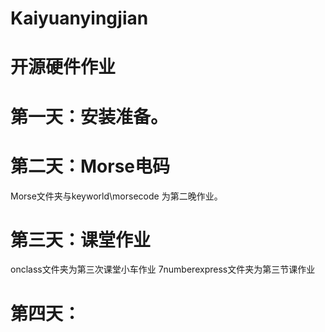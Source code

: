 # Kaiyuanyingjian
# 开源硬件作业
# 第一天：安装准备。
# 第二天：Morse电码
Morse文件夹与keyworld\morsecode 为第二晚作业。
# 第三天：课堂作业
onclass文件夹为第三次课堂小车作业
7numberexpress文件夹为第三节课作业
# 第四天：
